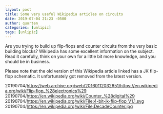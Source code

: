 ```yaml
---
layout: post
title: Some very useful Wikipedia articles on circuits
date: 2019-07-04 21:23 -0500
author: quorten
categories: [unlipic]
tags: [unlipic]
---
```


Are you trying to build up flip-flops and counter circuits from the
very basic building blocks?  Wikipedia has some excellent information
on the subject.  Read it carefully, think on your own for a little bit
more knowledge, and you should be in business.

Please note that the old version of this Wikipedia article linked has
a JK flip-flop schematic.  It unfortunately got removed from the
latest version.

20190704/https://web.archive.org/web/20160112032651/https://en.wikipedia.org/wiki/Flip-flop_%28electronics%29  
20190704/https://en.wikipedia.org/wiki/Counter_%28digital%29  
20190704/https://en.wikipedia.org/wiki/File:4-bit-jk-flip-flop_V1.1.svg  
20190704/https://en.wikipedia.org/wiki/File:DecadeCounter.jpg
